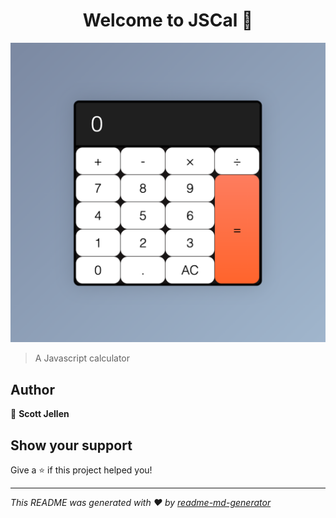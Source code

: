 <h1 align="center">Welcome to JSCal 👋</h1>

![screenshot](https://github.com/SJellen/JScal/blob/master/ScreenShot.png)

> A Javascript calculator



## Author

👤 **Scott Jellen**


## Show your support

Give a ⭐️ if this project helped you!

***
_This README was generated with ❤️ by [readme-md-generator](https://github.com/kefranabg/readme-md-generator)_
